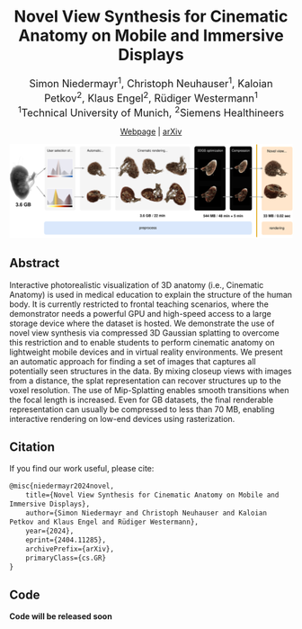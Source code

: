 <div align="center" >

# Novel View Synthesis for Cinematic Anatomy on Mobile and Immersive Displays


<font size="4">
 Simon Niedermayr<sup>1</sup>, Christoph Neuhauser<sup>1</sup>, Kaloian Petkov<sup>2</sup>, Klaus Engel<sup>2</sup>, Rüdiger Westermann<sup>1</sup>

</font>
<br>

<font size="4">
<sup>1</sup>Technical University of Munich, <sup>2</sup>Siemens Healthineers 
</font>

<a href="https://keksboter.github.io/cinematic-gaussians/">Webpage</a> | <a href="https://arxiv.org/abs/2404.11285">arXiv</a> 

<img style="backgroud-color:white" src="docs/static/img/pipeline.svg" alt="Comrpression Pipeline"/>
</div>

## Abstract
Interactive photorealistic visualization of 3D anatomy (i.e., Cinematic Anatomy) is used in medical education to explain the structure of the human body. It is currently restricted to frontal teaching scenarios, where the demonstrator needs a powerful GPU and high-speed access to a large storage device where the dataset is hosted. We demonstrate the use of novel view synthesis via compressed 3D Gaussian splatting to overcome this restriction and to enable students to perform cinematic anatomy on lightweight mobile devices and in virtual reality environments. We present an automatic approach for finding a set of images that captures all potentially seen structures in the data. By mixing closeup views with images from a distance, the splat representation can recover structures up to the voxel resolution. The use of Mip-Splatting enables smooth transitions when the focal length is increased. Even for GB datasets, the final renderable representation can usually be compressed to less than 70 MB, enabling interactive rendering on low-end devices using rasterization. 

## Citation
If you find our work useful, please cite:
```
@misc{niedermayr2024novel,
    title={Novel View Synthesis for Cinematic Anatomy on Mobile and Immersive Displays},
    author={Simon Niedermayr and Christoph Neuhauser and Kaloian Petkov and Klaus Engel and Rüdiger Westermann},
    year={2024},
    eprint={2404.11285},
    archivePrefix={arXiv},
    primaryClass={cs.GR}
}
```

## Code

**Code will be released soon** 